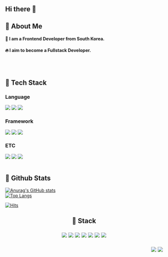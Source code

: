 ## Hi there 👋

<div>
  <!--Body-->
  
  ## 👀 About Me
  #### :raising_hand: I am a Frontend Developer from South Korea.<br/>
  #### :fire: I aim to become a Fullstack Developer.<br/>
  <br/>
  <br/>
  
  ## 🧱 Tech Stack
  ### Language
  <!--JavaScript-->
  <img src="https://img.shields.io/badge/JavaScript-F7DF1E?style=flat-square&logo=JavaScript&logoColor=white"/>
  <!--HTML5-->
  <img src="https://img.shields.io/badge/HTML5-E34F26?style=flat-square&logo=HTML5&logoColor=white"/>
  <!--CSS-->
  <img src="https://img.shields.io/badge/CSS3-1572B6?style=flat-square&logo=CSS3&logoColor=white"/>
  <br/>
  
  ### Framework
  <!--Vue-->
  <img src="https://img.shields.io/badge/vuedotjs-4FC08D?style=flat-square&logo=vuedotjs&logoColor=white"/>
  <!--Angular-->
  <img src="https://img.shields.io/badge/angular-0F0F11?style=flat-square&logo=angular&logoColor=white"/>
  <!--Spring Boot-->
  <img src="https://img.shields.io/badge/springboot-6DB33F?style=flat-square&logo=springboot&logoColor=white"/>
  <br/>
  
  ### ETC
  <!--Node-->
  <img src="https://img.shields.io/badge/nodedotjs-5FA04E?style=flat-square&logo=nodedotjs&logoColor=white"/>
  <!--postgresql-->
  <img src="https://img.shields.io/badge/postgresql-4169E1?style=flat-square&logo=postgresql&logoColor=white"/>
  <!--jenkins-->
  <img src="https://img.shields.io/badge/jenkins-D24939?style=flat-square&logo=jenkins&logoColor=white"/>
  <br/>
  <br/>
  
  ## 🤔 Github Stats
  [![Anurag's GitHub stats](https://github-readme-stats.vercel.app/api?username=Jiyu-Kim)](https://github.com/anuraghazra/github-readme-stats)
  <br/>
  [![Top Langs](https://github-readme-stats.vercel.app/api/top-langs/?username=Jiyu-Kim)](https://github.com/anuraghazra/github-readme-stats)
  
</div>

[![Hits](https://hits.seeyoufarm.com/api/count/incr/badge.svg?url=https%3A%2F%2Fgithub.com%2Fmin-0&count_bg=%23555555&title_bg=%23323232&icon=github.svg&icon_color=%23FFFFFF&title=hits&edge_flat=false)](https://hits.seeyoufarm.com)

<h2 align="center"> 🎨 Stack <br> </p>
 
  <img src="https://img.shields.io/badge/Java-007396?style=round-square&logo=java&logoColor=white"/> <img src="https://img.shields.io/badge/Spring Boot-6DB33F?style=round-square&logo=Spring Boot&logoColor=white"/>
  <img src="https://img.shields.io/badge/Android Studio-3DDC84?style=round-square&logo=Android Studio&logoColor=white"/> <img src="https://img.shields.io/badge/MongoDB-47A248?style=round-square&logo=MongoDB&logoColor=white"/> 
  <img src="https://img.shields.io/badge/MySQL-4479A1?style=round-square&logo=MySQL&logoColor=white"/> <img src="https://img.shields.io/badge/MariaDB-003545?style=round-square&logo=mariadb&logoColor=white"/>
  <img src="https://img.shields.io/badge/Docker-2496ED?style=round-square&logo=docker&logoColor=white"/>

 
<p align="right">
<a href="블로그 주소"><img src="https://img.shields.io/badge/My tech blog-A9BCF5?style=flat-square&logo=GitHub Sponsors&logoColor=white&link=블로그 주소"/></a>
<a href="인스타그램 주소" target="_blank"><img src="https://img.shields.io/badge/Instagram-E4405F?style=flat-square&logo=Instagram&logoColor=white"/></a>
  
<!--
**doheon-dev/doheon-dev** is a ✨ _special_ ✨ repository because its `README.md` (this file) appears on your GitHub profile.

Here are some ideas to get you started:

- 🔭 I’m currently working on ...
- 🌱 I’m currently learning ...
- 👯 I’m looking to collaborate on ...
- 🤔 I’m looking for help with ...
- 💬 Ask me about ...
- 📫 How to reach me: ...
- 😄 Pronouns: ...
- ⚡ Fun fact: ...
-->
